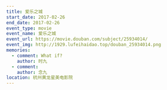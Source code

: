 ```yaml
---
title: 爱乐之城
start_date: 2017-02-26
end_date: 2017-02-26
event_type: movie
event_name: 爱乐之城
event_url: https://movie.douban.com/subject/25934014/
event_img: http://1929.lufeihaidao.top/douban_25934014.png
memories:
  - comment: What if?
    author: 时九
  - comment: 
    author: 念九
location: 杭州黄龙星美电影院
---
```

